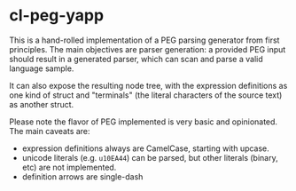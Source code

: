 # cl-peg-yapp

This is a hand-rolled implementation of a PEG parsing generator from first principles. 
The main objectives are parser generation: a provided PEG input should result in a 
generated parser, which can scan and parse a valid language sample.

It can also expose the resulting node tree, with the expression definitions as one kind
of struct and "terminals" (the literal characters of the source text) as another struct.

Please note the flavor of PEG implemented is very basic and opinionated. The main caveats are:
- expression definitions always are CamelCase, starting with upcase.
- unicode literals (e.g. `u10EA44`) can be parsed, but other literals (binary, etc) are not implemented.
- definition arrows are single-dash

